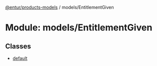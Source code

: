 [@entur/products-models](../README.md) / models/EntitlementGiven

# Module: models/EntitlementGiven

## Classes

- [default](../classes/models_EntitlementGiven.default.md)
